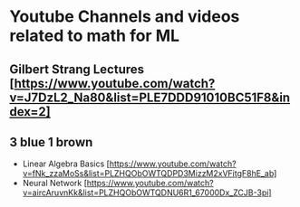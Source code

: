 # Youtube Channels and videos related to math for ML

## Gilbert Strang Lectures [https://www.youtube.com/watch?v=J7DzL2_Na80&list=PLE7DDD91010BC51F8&index=2]

## 3 blue 1 brown
- Linear Algebra Basics [https://www.youtube.com/watch?v=fNk_zzaMoSs&list=PLZHQObOWTQDPD3MizzM2xVFitgF8hE_ab]
- Neural Network [https://www.youtube.com/watch?v=aircAruvnKk&list=PLZHQObOWTQDNU6R1_67000Dx_ZCJB-3pi]